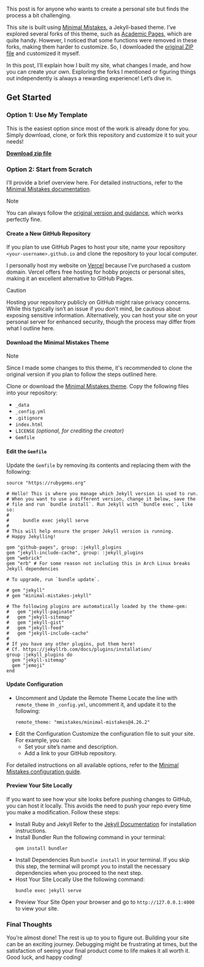 This post is for anyone who wants to create a personal site but finds the process a bit challenging.  

This site is built using [Minimal Mistakes](https://mmistakes.github.io/minimal-mistakes/), a Jekyll-based theme. I’ve explored several forks of this theme, such as [Academic Pages](https://academicpages.github.io), which are quite handy. However, I noticed that some functions were removed in these forks, making them harder to customize. So, I downloaded the [original ZIP file](https://mmistakes.github.io/minimal-mistakes/docs/installation/) and customized it myself.  

In this post, I’ll explain how I built my site, what changes I made, and how you can create your own. Exploring the forks I mentioned or figuring things out independently is always a rewarding experience! Let’s dive in.  

## Get Started  

### Option 1: Use My Template  
This is the easiest option since most of the work is already done for you. Simply download, clone, or fork this repository and customize it to suit your needs!

**[Download zip file](https://github.com/dizzyryan/site-template.github.io/archive/refs/heads/main.zip)**

### Option 2: Start from Scratch  

I’ll provide a brief overview here. For detailed instructions, refer to the [Minimal Mistakes documentation](https://mmistakes.github.io/minimal-mistakes/docs/quick-start-guide/).  

> [!NOTE]
> You can always follow the [original version and guidance](https://mmistakes.github.io/minimal-mistakes/docs/quick-start-guide/), which works perfectly fine.

#### Create a New GitHub Repository

If you plan to use GitHub Pages to host your site, name your repository `<your-username>.github.io` and clone the repository to your local computer. 

I personally host my website on [Vercel](https://vercel.com) because I’ve purchased a custom domain. Vercel offers free hosting for hobby projects or personal sites, making it an excellent alternative to GitHub Pages. 

> [!CAUTION]
> Hosting your repository publicly on GitHub might raise privacy concerns. While this typically isn’t an issue if you don’t mind, be cautious about exposing sensitive information. Alternatively, you can host your site on your personal server for enhanced security, though the process may differ from what I outline here. 

#### Download the Minimal Mistakes Theme

> [!Note]
> Since I made some changes to this theme, it's recommended to clone the original version if you plan to follow the steps outlined here.

Clone or download the [Minimal Mistakes theme](https://mmistakes.github.io/minimal-mistakes/). Copy the following files into your repository:  
  - `_data`  
  - `_config.yml`  
  - `.gitignore`  
  - `index.html`  
  - `LICENSE` *(optional, for crediting the creator)*  
  - `Gemfile`

#### Edit the `Gemfile`

Update the `Gemfile` by removing its contents and replacing them with the following:  

```
source "https://rubygems.org"

# Hello! This is where you manage which Jekyll version is used to run.
# When you want to use a different version, change it below, save the
# file and run `bundle install`. Run Jekyll with `bundle exec`, like so:
#
#     bundle exec jekyll serve
#
# This will help ensure the proper Jekyll version is running.
# Happy Jekylling!

gem "github-pages", group: :jekyll_plugins
gem "jekyll-include-cache", group: :jekyll_plugins
gem "webrick"
gem "erb" # For some reason not including this in Arch Linux breaks Jekyll dependencies

# To upgrade, run `bundle update`.

# gem "jekyll"
# gem "minimal-mistakes-jekyll"

# The following plugins are automatically loaded by the theme-gem:
#   gem "jekyll-paginate"
#   gem "jekyll-sitemap"
#   gem "jekyll-gist"
#   gem "jekyll-feed"
#   gem "jekyll-include-cache"
#
# If you have any other plugins, put them here!
# Cf. https://jekyllrb.com/docs/plugins/installation/
group :jekyll_plugins do
  gem "jekyll-sitemap"
  gem "jemoji"
end
```

#### Update Configuration

* Uncomment and Update the Remote Theme
    Locate the line with `remote_theme` in `_config.yml`, uncomment it, and update it to the following:  
    ```
    remote_theme: "mmistakes/minimal-mistakes@4.26.2"
    ```  
* Edit the Configuration 
    Customize the configuration file to suit your site. For example, you can:  
    - Set your site’s name and description.  
    - Add a link to your GitHub repository.  

For detailed instructions on all available options, refer to the [Minimal Mistakes configuration guide](https://mmistakes.github.io/minimal-mistakes/docs/configuration/).  

#### Preview Your Site Locally

If you want to see how your site looks before pushing changes to GitHub, you can host it locally. This avoids the need to push your repo every time you make a modification. Follow these steps: 

* Install Ruby and Jekyll
    Refer to the [Jekyll Documentation](https://jekyllrb.com/docs/) for installation instructions.  
* Install Bundler
    Run the following command in your terminal:  
    ```
    gem install bundler
    ```
* Install Dependencies
    Run `bundle install` in your terminal. If you skip this step, the terminal will prompt you to install the necessary dependencies when you proceed to the next step.
* Host Your Site Locally
    Use the following command:  
    ```
    bundle exec jekyll serve
    ```
* Preview Your Site
    Open your browser and go to `http://127.0.0.1:4000` to view your site.  

### Final Thoughts  

You’re almost done! The rest is up to you to figure out. Building your site can be an exciting journey. Debugging might be frustrating at times, but the satisfaction of seeing your final product come to life makes it all worth it. Good luck, and happy coding!  